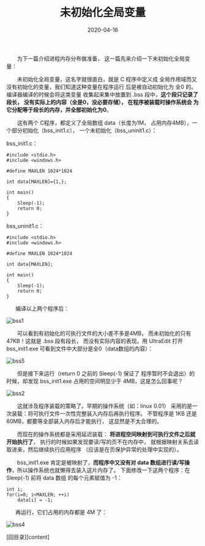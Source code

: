 ﻿---
layout: post
title: 未初始化全局变量
date: 2020-04-16
Author: xuxeu
categories: 
tags: [编程杂谈]
comments: true
typora-root-url: ..
---

　　为下一篇介绍进程内存分布做准备，
这一篇先来介绍一下未初始化全局变量：

　　未初始化全局变量，这名字就很直白，就是 C 程序中定义成
全局作用域而又没有初始化的变量，我们知道这种变量在程序运行
后是被自动初始化为 全0 的。编译器编译的时候会将这类变量
收集起来集中放置到 .bss 段中，<b>这个段只记录了段长，
没有实际上的内容（全是0，没必要存储），
在程序被装载时操作系统会
为它分配等于段长的内存，并全部初始化为0</b>。

　　这有两个 C程序，都定义了全局数组 data（长度为1M，
占用内存4MB），一个部分初始化（bss\_init1.c），
一个未初始化（bss\_uninit1.c）：

bss_init1.c：

	#include <stdio.h>
	#include <windows.h>
	
	#define MAXLEN 1024*1024
	
	int data[MAXLEN]={1,};
	
	int main()
	{
		Sleep(-1);
		return 0;
	}

bss_uninit1.c：

	#include <stdio.h>
	#include <windows.h>
	
	#define MAXLEN 1024*1024
	
	int data[MAXLEN];
	
	int main()
	{
		Sleep(-1);
		return 0;
	}

`　　`编译以上两个程序后：

![bss1](http://fmn.rrfmn.com/fmn059/20121203/1935/original_4q5M_35d80000b351118d.jpg)

　　可以看到有初始化的可执行文件的大小差不多是4MB，
而未初始化的只有47KB！这就是 .bss 段有段长，
而没有实际内容的表现。用 UltraEdit 打开 bss_init1.exe 
可看到文件中大部分是全0（data数组的内容）：

![bss5](http://fmn.rrimg.com/fmn065/20121203/1935/original_RbRN_5afd0000b341125d.jpg)

　　但是接下来运行（return 0 之前的 Sleep(-1) 保证了
程序暂时不会退出）的时候，却发现 bss_init1.exe 
占用的空间明显少于 4MB，这是怎么回事呢？

![bss2](http://fmn.rrimg.com/fmn065/20121203/1935/original_ejt4_363e0000b309118d.jpg)

　　这就涉及程序装载的策略了。早期的操作系统（如：linux 0.01）
采用的是一次装载：将可执行文件一次性完整装入内存后再执行程序。
不管程序是 1KB 还是 60MB，都要等全部装入内存后才能执行，
这显然是不太合理的。

　　而现在的操作系统都是采用延迟装载：
<b>将进程空间映射到可执行文件之后就开始执行了</b>，
执行的时候如果发现要读/写的页不在内存中，
就根据映射关系去读取进来，然后继续执行应用程序
（应该是在页保护异常的处理中实现的）。

　　bss_init1.exe 肯定是被映射了，<b>而程序中又没有对 data 
数组进行读/写操作</b>，所以操作系统也就懒得去装入这片内存了。
下面修改一下这两个程序：在 Sleep(-1) 前将 data 数组
的每个元素赋值为 -1：

	int i;
	for(i=0; i<MAXLEN; ++i)
		data[i] = -1;

`　　`再运行，它们占用的内存都是 4M 了：

![bss4](http://fmn.rrimg.com/fmn061/20121203/1935/original_OHR0_75660000b3e5118c.jpg)

[回目录][content]
